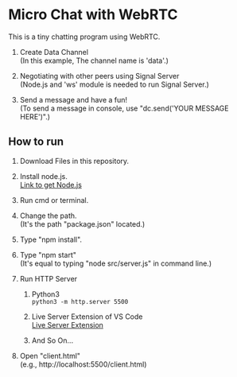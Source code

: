 #  Micro Chat with WebRTC

This is a tiny chatting program using WebRTC.

1. Create Data Channel  
(In this example, The channel name is 'data'.)

2. Negotiating with other peers using Signal Server  
(Node.js and 'ws' module is needed to run Signal Server.)

3. Send a message and have a fun!  
(To send a message in console, use "dc.send('YOUR MESSAGE HERE')".)

## How to run

1. Download Files in this repository.

2. Install node.js.  
[Link to get Node.js](https://nodejs.org/)

3. Run cmd or terminal.

4. Change the path.  
(It's the path "package.json" located.)

5. Type "npm install".

6. Type "npm start"  
(It's equal to typing "node src/server.js" in command line.)

7. Run HTTP Server
  
    1. Python3  
    ```python3 -m http.server 5500```
  
    2. Live Server Extension of VS Code  
    [Live Server Extension](https://marketplace.visualstudio.com/items?itemName=ritwickdey.LiveServer)
  
    3. And So On...

8. Open "client.html"  
(e.g., http://localhost:5500/client.html)
